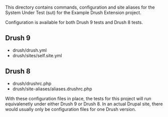 This directory contains commands, configuration and site aliases for the System Under Test (sut) for the Example Drush Extension project.

Configuration is available for both Drush 9 tests and Drush 8 tests.

## Drush 9
- drush/drush.yml
- drush/sites/self.site.yml

## Drush 8
- drush/drushrc.php
- drush/site-aliases/aliases.drushrc.php

With these configuration files in place, the tests for this project will run equivalenetly under either Drush 9 or Drush 8. In an actual Drupal site, there would usually only be configuration files for one Drush version.
